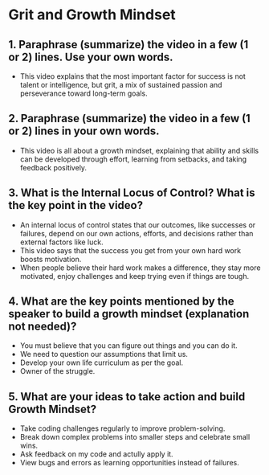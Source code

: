 # Grit and Growth Mindset

## 1. Paraphrase (summarize) the video in a few (1 or 2) lines. Use your own words.
- This video explains that the most important factor for success is not talent or intelligence, but grit, a mix of sustained passion and perseverance toward long-term goals.

## 2. Paraphrase (summarize) the video in a few (1 or 2) lines in your own words.
- This video is all about a growth mindset, explaining that ability and skills can be developed through effort, learning from setbacks, and taking feedback positively.

## 3. What is the Internal Locus of Control? What is the key point in the video?
- An internal locus of control states that our outcomes, like successes or failures, depend on our own actions, efforts, and decisions rather than external factors like luck.
- This video says that the success you get from your own hard work boosts motivation.
- When people believe their hard work makes a difference, they stay more motivated, enjoy challenges and keep trying even if things are tough.

## 4. What are the key points mentioned by the speaker to build a growth mindset (explanation not needed)?
- You must believe that you can figure out things and you can do it.
- We need to question our assumptions that limit us.
- Develop your own life curriculum as per the goal.
- Owner of the struggle.

## 5. What are your ideas to take action and build Growth Mindset?
- Take coding challenges regularly to improve problem-solving.
- Break down complex problems into smaller steps and celebrate small wins.
- Ask feedback on my code and actully apply it.
- View bugs and errors as learning opportunities instead of failures.
 
   

